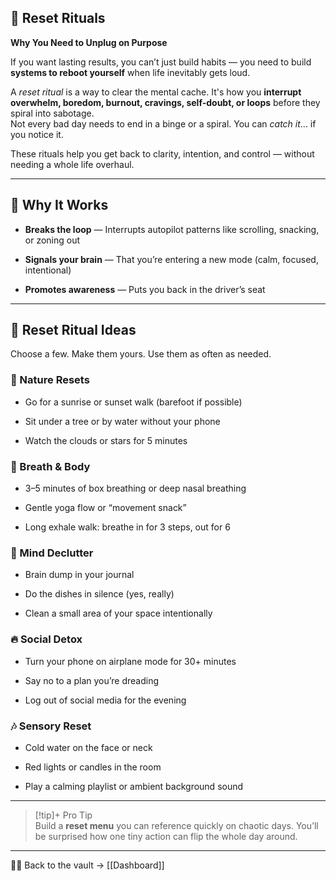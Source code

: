 ## 🔁 Reset Rituals

**Why You Need to Unplug on Purpose**

If you want lasting results, you can’t just build habits — you need to build **systems to reboot yourself** when life inevitably gets loud.

A _reset ritual_ is a way to clear the mental cache. It's how you **interrupt overwhelm, boredom, burnout, cravings, self-doubt, or loops** before they spiral into sabotage.  
Not every bad day needs to end in a binge or a spiral. You can _catch it_... if you notice it.

These rituals help you get back to clarity, intention, and control — without needing a whole life overhaul.

---

## 🧠 Why It Works

- **Breaks the loop** — Interrupts autopilot patterns like scrolling, snacking, or zoning out
    
- **Signals your brain** — That you’re entering a new mode (calm, focused, intentional)
    
- **Promotes awareness** — Puts you back in the driver’s seat
    

---

## 🧰 Reset Ritual Ideas

Choose a few. Make them yours. Use them as often as needed.

### 🌅 Nature Resets

- Go for a sunrise or sunset walk (barefoot if possible)
    
- Sit under a tree or by water without your phone
    
- Watch the clouds or stars for 5 minutes
    

### 🧘 Breath & Body

- 3–5 minutes of box breathing or deep nasal breathing
    
- Gentle yoga flow or “movement snack”
    
- Long exhale walk: breathe in for 3 steps, out for 6
    

### 🧽 Mind Declutter

- Brain dump in your journal
    
- Do the dishes in silence (yes, really)
    
- Clean a small area of your space intentionally
    

### 🔥 Social Detox

- Turn your phone on airplane mode for 30+ minutes
    
- Say no to a plan you’re dreading
    
- Log out of social media for the evening
    

### 🎶 Sensory Reset

- Cold water on the face or neck
    
- Red lights or candles in the room
    
- Play a calming playlist or ambient background sound
    

---

> [!tip]+ Pro Tip  
> Build a **reset menu** you can reference quickly on chaotic days. You’ll be surprised how one tiny action can flip the whole day around.

___

🧠💪 Back to the vault → [[Dashboard]]